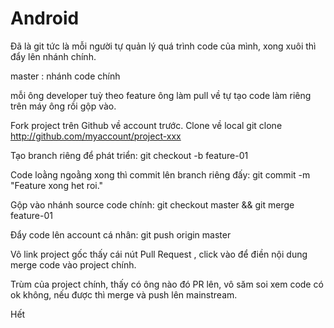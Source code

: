 # Android
Đã là git tức là mỗi người tự quản lý quá trình code của mình, xong xuôi thì đẩy lên nhánh chính.

master : nhánh code chính

mỗi ông developer tuỳ theo feature ông làm pull về tự tạo code làm riêng trên máy ông rồi gộp vào.

Fork project trên Github về account trước.
Clone về local git clone http://github.com/myaccount/project-xxx

Tạo branch riêng để phát triển: git checkout -b feature-01

Code loằng ngoằng xong thì commit lên branch riêng đấy: git commit -m "Feature xong het roi."

Gộp vào nhánh source code chính: git checkout master && git merge feature-01

Đẩy code lên account cá nhân: git push origin master

Vô link project gốc thấy cái nút Pull Request , click vào để điền nội dung merge code vào project chính.

Trùm của project chính, thấy có ông nào đó PR lên, vô săm soi xem code có ok không, nếu được thì merge và push lên mainstream.

Hết
